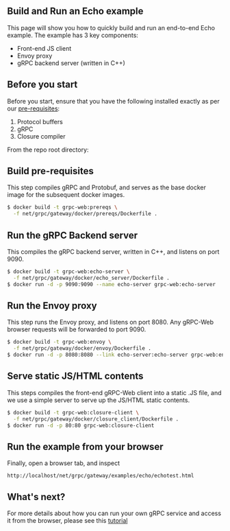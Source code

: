 ## Build and Run an Echo example

This page will show you how to quickly build and run an end-to-end Echo
example. The example has 3 key components:

 - Front-end JS client
 - Envoy proxy
 - gRPC backend server (written in C++)


## Before you start

Before you start, ensure that you have the following installed exactly as per
our [pre-requisites](../../../../../INSTALL.md):

 1. Protocol buffers
 2. gRPC
 3. Closure compiler


From the repo root directory:

## Build pre-requisites

This step compiles gRPC and Protobuf, and serves as the base docker image for
the subsequent docker images.

```sh
$ docker build -t grpc-web:prereqs \
  -f net/grpc/gateway/docker/prereqs/Dockerfile .
```

## Run the gRPC Backend server

This compiles the gRPC backend server, written in C++, and listens on port
9090.

```sh
$ docker build -t grpc-web:echo-server \
  -f net/grpc/gateway/docker/echo_server/Dockerfile .
$ docker run -d -p 9090:9090 --name echo-server grpc-web:echo-server
```

## Run the Envoy proxy

This step runs the Envoy proxy, and listens on port 8080. Any gRPC-Web browser
requests will be forwarded to port 9090.

```sh
$ docker build -t grpc-web:envoy \
  -f net/grpc/gateway/docker/envoy/Dockerfile .
$ docker run -d -p 8080:8080 --link echo-server:echo-server grpc-web:envoy
```

## Serve static JS/HTML contents

This steps compiles the front-end gRPC-Web client into a static .JS file, and
we use a simple server to serve up the JS/HTML static contents.

```sh
$ docker build -t grpc-web:closure-client \
  -f net/grpc/gateway/docker/closure_client/Dockerfile .
$ docker run -d -p 80:80 grpc-web:closure-client
```

## Run the example from your browser

Finally, open a browser tab, and inspect

```
http://localhost/net/grpc/gateway/examples/echo/echotest.html
```

## What's next?

For more details about how you can run your own gRPC service and access it
from the browser, please see this [tutorial](tutorial.md)
